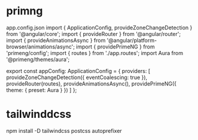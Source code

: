 primng
======
app.config.json
import { ApplicationConfig, provideZoneChangeDetection } from '@angular/core';
import { provideRouter } from '@angular/router';
import { provideAnimationsAsync } from '@angular/platform-browser/animations/async';
import { providePrimeNG } from 'primeng/config';
import { routes } from './app.routes';
import Aura from '@primeng/themes/aura';

export const appConfig: ApplicationConfig = {
providers: [
  provideZoneChangeDetection({ eventCoalescing: true }), provideRouter(routes),
  provideAnimationsAsync(),
  providePrimeNG({
  theme: {
  preset: Aura
  }
})
]
};





tailwinddcss
===========
npm install -D tailwindcss postcss autoprefixer
